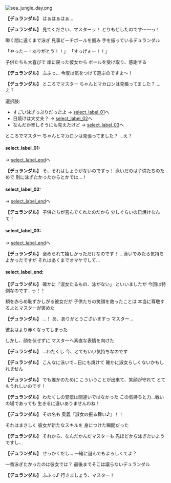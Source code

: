 
![sea_jungle_day.png](../images/backgrounds/sea_jungle_day.png)

**【デュランダル】**
はぁはぁはぁ…

**【デュランダル】**
見てください、マスターッ！
とりもどしたのです～～っ！

瞬く間に遠くまで泳ぎ
見事ビーチボールを掴み
手を振っているデュランダル

「やったー！ありがとう！！」
「すっげぇー！！」

子供たちも大喜びで
岸に戻った彼女から
ボールを受け取り、感謝する

**【デュランダル】**
ふふっ…
今度は気をつけて遊ぶのですよ～！

**【デュランダル】**
ところでマスター
ちゃんとマカロンは見張ってました？
…え？

選択肢:
- すごい泳ぎっぷりだったよ → [select_label_01](#select_label_01)へ
- 日焼けは大丈夫？ → [select_label_02](#select_label_02)へ
- なんだか楽しそうにも見えたけど → [select_label_03](#select_label_03)へ

ところでマスター
ちゃんとマカロンは見張ってました？
…え？

#### select_label_01:
 → [select_label_end](#select_label_end)へ

**【デュランダル】**
そ、それはしょうがないのですっ！
泳いだのは子供たちのためで
別に泳ぎたかったからとかでは…！

#### select_label_02:
 → [select_label_end](#select_label_end)へ

**【デュランダル】**
子供たちが喜んでくれたのだから
少しぐらいの日焼けなんて！

#### select_label_03:
 → [select_label_end](#select_label_end)へ

**【デュランダル】**
褒められて嬉しかっただけなのです！
…泳いでみたら気持ちよかったですが
それはあくまでオマケでして…

#### select_label_end:

**【デュランダル】**
確かに「淑女たるもの、泳がない」
といいましたが
今回は特例なのです…っ！！

頬を赤らめ恥ずかしがる彼女だが
子供たちの笑顔を救ったことは
本当に尊敬するよとマスターが褒めた

**【デュランダル】**
…！
あ、ありがとうございますっ
マスター…

彼女はより赤くなってしまった

しかし、顔を伏せずに
マスターへ素直な表情を向けた

**【デュランダル】**
…わたくし
今、とてもいい気持ちなのです

**【デュランダル】**
こんなに泳いで…日にも焼けて
確かに淑女らしくないかもしれません

**【デュランダル】**
でも誰かのために
こういうことが出来て、笑顔が守れて
とてもうれしいのです！

**【デュランダル】**
わたくしの覚悟は間違いではなかった
この気持ちと力…戦いの場であっても
生きるに違いありませんわね！

**【デュランダル】**
その名も
奥義『淑女の振る舞い♪』！！

それはまさしく
彼女が新たなスキルを
身につけた瞬間だった

**【デュランダル】**
それから、なんだかんだマスターも
先ほどから泳ぎたいようですし…

**【デュランダル】**
せっかくだし…
一緒に遊んでもよろしくてよ？

一番泳ぎたかったのは彼女では？
最後までそこは譲らないデュランダル

**【デュランダル】**
ふふっ♪
行きましょう、マスター！
